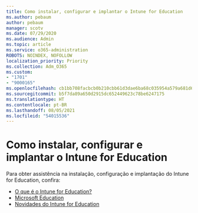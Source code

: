 ```yaml
---
title: Como instalar, configurar e implantar o Intune for Education
ms.author: pebaum
author: pebaum
manager: scotv
ms.date: 07/29/2020
ms.audience: Admin
ms.topic: article
ms.service: o365-administration
ROBOTS: NOINDEX, NOFOLLOW
localization_priority: Priority
ms.collection: Adm_O365
ms.custom:
- "1701"
- "9000165"
ms.openlocfilehash: cb1bb708facbcb0b210cbb61d3dae6ba68c035954a579a681d618f6bc16dd810
ms.sourcegitcommit: b5f7da89a650d2915dc652449623c78be6247175
ms.translationtype: HT
ms.contentlocale: pt-BR
ms.lasthandoff: 08/05/2021
ms.locfileid: "54015536"
---
```

# <a name="how-to-set-up-configure-and-deploy-intune-for-education"></a>Como instalar, configurar e implantar o Intune for Education

Para obter assistência na instalação, configuração e implantação do Intune for Education, confira:

- [O que é o Intune for Education?](https://docs.microsoft.com/intune-education/what-is-intune-for-education)
- [Microsoft Education](https://www.microsoft.com/education/intune/default.aspx)
- [Novidades do Intune for Education](https://docs.microsoft.com/intune-education/whats-new-in-edu)
